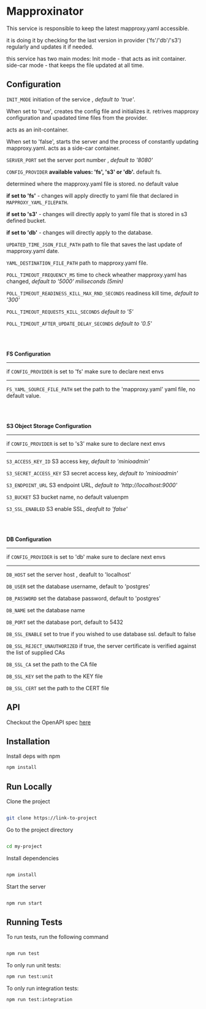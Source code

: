 # Mapproxinator

This service is responsible to keep the latest mapproxy.yaml accessible.

it is doing it by checking for the last version in provider ('fs'/'db'/'s3') regularly and updates it if needed.

this service has two main modes: Init mode - that acts as init container. side-car mode - that keeps the file updated at all time.

## Configuration

`INIT_MODE` initiation of the service , *default to 'true'*.

When set to 'true', creates the config file and initializes it. retrives mapproxy configuration and upadated time files from the provider.

acts as an init-container.

When set to 'false', starts the server and the process of constantly updating mapproxy.yaml. acts as a side-car container.

`SERVER_PORT` set the server port number , *default to '8080'*

`CONFIG_PROVIDER` **available values: 'fs', 's3' or 'db'.** default fs.

 determined where the mapproxy.yaml file is stored. no default value
 
  **if set to 'fs'** - changes will apply directly 
to yaml file that declared in `MAPPROXY_YAML_FILEPATH`.

 **if set to 's3'** -  changes will directly apply to yaml file that is stored in s3 defined bucket.

 **if set to 'db'** - changes will directly apply to the database.

`UPDATED_TIME_JSON_FILE_PATH` path to file that saves the last update of mapproxy.yaml date.

`YAML_DESTINATION_FILE_PATH` path to mapproxy.yaml file.

`POLL_TIMEOUT_FREQUENCY_MS` time to check wheather mapproxy.yaml has changed, *default to '5000' miliseconds (5min)*

`POLL_TIMEOUT_READINESS_KILL_MAX_RND_SECONDS` readiness kill time, *default to '300'*

`POLL_TIMEOUT_REQUESTS_KILL_SECONDS` *default to '5'*

`POLL_TIMEOUT_AFTER_UPDATE_DELAY_SECONDS` *default to '0.5'*


<br>
<br>

**FS Configuration**

***
if `CONFIG_PROVIDER` is set to 'fs' make sure to declare next envs
***

`FS_YAML_SOURCE_FILE_PATH` set the path to the 'mapproxy.yaml' yaml file, no default value.


<br>
<br>

**S3 Object Storage Configuration**

***
if `CONFIG_PROVIDER` is set to 's3' make sure to declare next envs
***

`S3_ACCESS_KEY_ID` S3 access key, *default to 'minioadmin'*

`S3_SECRET_ACCESS_KEY` S3 secret access key, *default to 'minioadmin'*

`S3_ENDPOINT_URL` S3 endpoint URL, *default to 'http://localhost:9000'*

`S3_BUCKET` S3 bucket name, no default valuenpm

`S3_SSL_ENABLED` S3 enable SSL, *deafult to 'false'*

<br>
<br>

**DB Configuration**

***
if `CONFIG_PROVIDER` is set to 'db' make sure to declare next envs
****

`DB_HOST` set the server host , deafult to 'localhost'

`DB_USER` set the database username, default to 'postgres'

`DB_PASSWORD` set the database password, default to 'postgres'

`DB_NAME` set the database name

`DB_PORT` set the database port, default to 5432

`DB_SSL_ENABLE` set to true if you wished to use database ssl.
default to false

`DB_SSL_REJECT_UNAUTHORIZED` if true, the server certificate is verified against the list of supplied CAs

`DB_SSL_CA` set the path to the CA file

`DB_SSL_KEY` set the path to the KEY file

`DB_SSL_CERT` set the path to the CERT file


## API
Checkout the OpenAPI spec [here](/openapi3.yaml)

## Installation

Install deps with npm

```bash
npm install
```

## Run Locally

Clone the project

```bash

git clone https://link-to-project

```

Go to the project directory

```bash

cd my-project

```

Install dependencies

```bash

npm install

```

Start the server

```bash

npm run start

```

## Running Tests

To run tests, run the following command

```bash

npm run test

```

To only run unit tests:
```bash
npm run test:unit
```

To only run integration tests:
```bash
npm run test:integration
```

